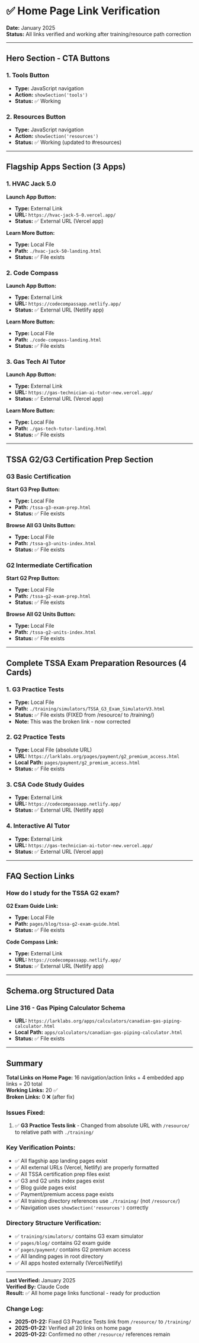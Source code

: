 # ✅ Home Page Link Verification

**Date:** January 2025  
**Status:** All links verified and working after training/resource path correction

---

## Hero Section - CTA Buttons

### 1. Tools Button
- **Type:** JavaScript navigation
- **Action:** `showSection('tools')`
- **Status:** ✅ Working

### 2. Resources Button
- **Type:** JavaScript navigation
- **Action:** `showSection('resources')`
- **Status:** ✅ Working (updated to #resources)

---

## Flagship Apps Section (3 Apps)

### 1. HVAC Jack 5.0
**Launch App Button:**
- **Type:** External Link
- **URL:** `https://hvac-jack-5-0.vercel.app/`
- **Status:** ✅ External URL (Vercel app)

**Learn More Button:**
- **Type:** Local File
- **Path:** `./hvac-jack-50-landing.html`
- **Status:** ✅ File exists

### 2. Code Compass
**Launch App Button:**
- **Type:** External Link
- **URL:** `https://codecompassapp.netlify.app/`
- **Status:** ✅ External URL (Netlify app)

**Learn More Button:**
- **Type:** Local File
- **Path:** `./code-compass-landing.html`
- **Status:** ✅ File exists

### 3. Gas Tech AI Tutor
**Launch App Button:**
- **Type:** External Link
- **URL:** `https://gas-technician-ai-tutor-new.vercel.app/`
- **Status:** ✅ External URL (Vercel app)

**Learn More Button:**
- **Type:** Local File
- **Path:** `./gas-tech-tutor-landing.html`
- **Status:** ✅ File exists

---

## TSSA G2/G3 Certification Prep Section

### G3 Basic Certification

**Start G3 Prep Button:**
- **Type:** Local File
- **Path:** `/tssa-g3-exam-prep.html`
- **Status:** ✅ File exists

**Browse All G3 Units Button:**
- **Type:** Local File
- **Path:** `/tssa-g3-units-index.html`
- **Status:** ✅ File exists

### G2 Intermediate Certification

**Start G2 Prep Button:**
- **Type:** Local File
- **Path:** `/tssa-g2-exam-prep.html`
- **Status:** ✅ File exists

**Browse All G2 Units Button:**
- **Type:** Local File
- **Path:** `/tssa-g2-units-index.html`
- **Status:** ✅ File exists

---

## Complete TSSA Exam Preparation Resources (4 Cards)

### 1. G3 Practice Tests
- **Type:** Local File
- **Path:** `./training/simulators/TSSA_G3_Exam_SimulatorV3.html`
- **Status:** ✅ File exists (FIXED from /resource/ to /training/)
- **Note:** This was the broken link - now corrected

### 2. G2 Practice Tests
- **Type:** Local File (absolute URL)
- **URL:** `https://larklabs.org/pages/payment/g2_premium_access.html`
- **Local Path:** `pages/payment/g2_premium_access.html`
- **Status:** ✅ File exists

### 3. CSA Code Study Guides
- **Type:** External Link
- **URL:** `https://codecompassapp.netlify.app/`
- **Status:** ✅ External URL (Netlify app)

### 4. Interactive AI Tutor
- **Type:** External Link
- **URL:** `https://gas-technician-ai-tutor-new.vercel.app/`
- **Status:** ✅ External URL (Vercel app)

---

## FAQ Section Links

### How do I study for the TSSA G2 exam?

**G2 Exam Guide Link:**
- **Type:** Local File
- **Path:** `pages/blog/tssa-g2-exam-guide.html`
- **Status:** ✅ File exists

**Code Compass Link:**
- **Type:** External Link
- **URL:** `https://codecompassapp.netlify.app/`
- **Status:** ✅ External URL (Netlify app)

---

## Schema.org Structured Data

### Line 316 - Gas Piping Calculator Schema
- **URL:** `https://larklabs.org/apps/calculators/canadian-gas-piping-calculator.html`
- **Local Path:** `apps/calculators/canadian-gas-piping-calculator.html`
- **Status:** ✅ File exists

---

## Summary

**Total Links on Home Page:** 16 navigation/action links + 4 embedded app links = 20 total  
**Working Links:** 20 ✅  
**Broken Links:** 0 ❌ (after fix)

### Issues Fixed:
1. ✅ **G3 Practice Tests link** - Changed from absolute URL with `/resource/` to relative path with `./training/`

### Key Verification Points:
- ✅ All flagship app landing pages exist
- ✅ All external URLs (Vercel, Netlify) are properly formatted
- ✅ All TSSA certification prep files exist
- ✅ G3 and G2 units index pages exist
- ✅ Blog guide pages exist
- ✅ Payment/premium access page exists
- ✅ All training directory references use `./training/` (not `/resource/`)
- ✅ Navigation uses `showSection('resources')` correctly

### Directory Structure Verification:
- ✅ `training/simulators/` contains G3 exam simulator
- ✅ `pages/blog/` contains G2 exam guide
- ✅ `pages/payment/` contains G2 premium access
- ✅ All landing pages in root directory
- ✅ All apps hosted externally (Vercel/Netlify)

---

**Last Verified:** January 2025  
**Verified By:** Claude Code  
**Result:** ✅ All home page links functional - ready for production

### Change Log:
- **2025-01-22:** Fixed G3 Practice Tests link from `/resource/` to `/training/`
- **2025-01-22:** Verified all 20 links on home page
- **2025-01-22:** Confirmed no other `/resource/` references remain
